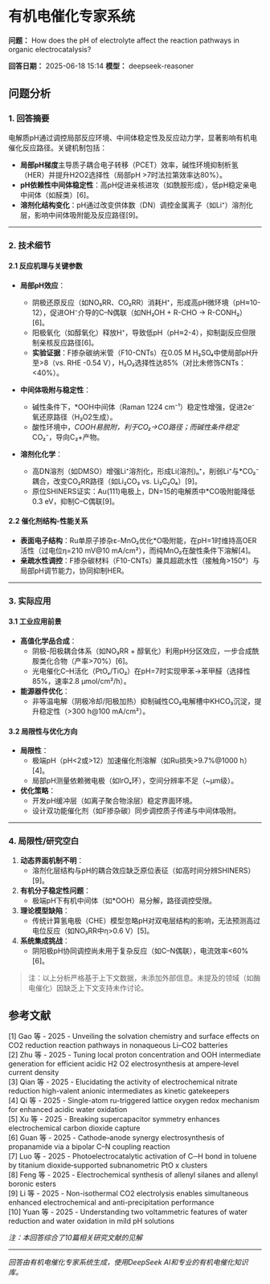 # 有机电催化专家系统

**问题：** How does the pH of electrolyte affect the reaction pathways in organic electrocatalysis?

**回答日期：** 2025-06-18 15:14
**模型：** deepseek-reasoner

## 问题分析
### 1. 回答摘要    
电解质pH通过调控局部反应环境、中间体稳定性及反应动力学，显著影响有机电催化反应路径。关键机制包括：    
- **局部pH梯度**主导质子耦合电子转移（PCET）效率，碱性环境抑制析氢（HER）并提升H2O2选择性（局部pH >7时法拉第效率达80%）。      
- **pH依赖性中间体稳定性**：高pH促进亲核进攻（如酰胺形成），低pH稳定亲电中间体（如醛类）[6]。      
- **溶剂化结构变化**：pH通过改变供体数（DN）调控金属离子（如Li⁺）溶剂化层，影响中间体吸附能及反应路径[9]。    

---

### 2. 技术细节    
#### 2.1 反应机理与关键参数    
- **局部pH效应**：      
  - 阴极还原反应（如NO₃RR、CO₂RR）消耗H⁺，形成高pH微环境（pH≈10-12），促进OH⁻介导的C–N偶联（如NH₂OH + R-CHO → R-CONH₂）[6]。      
  - 阳极氧化（如醇氧化）释放H⁺，导致低pH（pH≈2-4），抑制副反应但限制亲核反应路径[6]。      
  - **实验证据**：F掺杂碳纳米管（F10-CNTs）在0.05 M H₂SO₄中使局部pH升至>8（vs. RHE -0.54 V），H₂O₂选择性达85%（对比未修饰CNTs：<40%）。    

- **中间体吸附与稳定性**：      
  - 碱性条件下，*OOH中间体（Raman 1224 cm⁻¹）稳定性增强，促进2e⁻氧还原路径（H₂O2生成）。      
  - 酸性环境中，*COOH易脱附，利于CO₂→CO路径；而碱性条件稳定*CO₂⁻，导向C₂+产物。    

- **溶剂化化学**：      
  - 高DN溶剂（如DMSO）增强Li⁺溶剂化，形成Li(溶剂)ₙ⁺，削弱Li⁺与*CO₂⁻耦合，改变CO₂RR路径（如Li₂CO₃ vs. Li₂C₂O₄）[9]。      
  - 原位SHINERS证实：Au(111)电极上，DN=15的电解质中*CO吸附能降低0.3 eV，抑制C–C偶联[9]。    

#### 2.2 催化剂结构-性能关系    
- **表面电子结构**：Ru单原子掺杂ε-MnO₂优化*O吸附能，在pH=1时维持高OER活性（过电位η=210 mV@10 mA/cm²），而纯MnO₂在酸性条件下溶解[4]。      
- **亲疏水性调控**：F掺杂碳材料（F10-CNTs）兼具超疏水性（接触角>150°）与局部pH调节能力，协同抑制HER。    

---

### 3. 实际应用    
#### 3.1 工业应用前景    
- **高值化学品合成**：      
  - 阴极-阳极耦合体系（如NO₃RR + 醇氧化）利用pH分区效应，一步合成酰胺类化合物（产率>70%）[6]。      
  - 光电催化C–H活化（PtOₓ/TiO₂）在pH=7时实现甲苯→苯甲醛（选择性85%，速率2.8 μmol/cm²/h）。      
- **能源器件优化**：      
  - 非等温电解（阴极冷却/阳极加热）抑制碱性CO₂电解槽中KHCO₃沉淀，提升稳定性（>300 h@100 mA/cm²）。    

#### 3.2 局限性与优化方向    
- **局限性**：      
  - 极端pH（pH<2或>12）加速催化剂溶解（如Ru损失>9.7%@1000 h）[4]。      
  - 局部pH测量依赖微电极（如IrOₓ环），空间分辨率不足（~μm级）。      
- **优化策略**：      
  - 开发pH缓冲层（如离子聚合物涂层）稳定界面环境。      
  - 设计双功能催化剂（如F掺杂碳）同步调控质子传递与中间体吸附。    

---

### 4. 局限性/研究空白    
1. **动态界面机制不明**：    
   - 溶剂化层结构与pH的耦合效应缺乏原位表征（如高时间分辨SHINERS）[9]。      
2. **有机分子稳定性问题**：    
   - 极端pH下有机中间体（如*OOH）易分解，路径调控受限。      
3. **理论模型缺陷**：    
   - 传统计算氢电极（CHE）模型忽略pH对双电层结构的影响，无法预测高过电位反应（如NO₃RR中η>0.6 V）[5]。      
4. **系统集成挑战**：    
   - 阴阳极pH协同调控尚未用于复杂反应（如C–N偶联），电流效率<60%[6]。    

> 注：以上分析严格基于上下文数据，未添加外部信息。未提及的领域（如酶电催化）因缺乏上下文支持未作讨论。

## 参考文献
[1] Gao 等 - 2025 - Unveiling the solvation chemistry and surface effects on CO2 reduction reaction pathways in nonaqueous Li–CO2 batteries  
[2] Zhu 等 - 2025 - Tuning local proton concentration and OOH intermediate generation for efficient acidic H2 O2 electrosynthesis at ampere‐level current density  
[3] Qian 等 - 2025 - Elucidating the activity of electrochemical nitrate reduction high-valent anionic intermediates as kinetic gatekeepers  
[4] Qi 等 - 2025 - Single-atom ru-triggered lattice oxygen redox mechanism for enhanced acidic water oxidation  
[5] Xu 等 - 2025 - Breaking supercapacitor symmetry enhances electrochemical carbon dioxide capture  
[6] Guan 等 - 2025 - Cathode–anode synergy electrosynthesis of propanamide via a bipolar C–N coupling reaction  
[7] Luo 等 - 2025 - Photoelectrocatalytic activation of C─H bond in toluene by titanium dioxide‐supported subnanometric PtO x  clusters  
[8] Feng 等 - 2025 - Electrochemical synthesis of allenyl silanes and allenyl boronic esters  
[9] Li 等 - 2025 - Non-isothermal CO2 electrolysis enables simultaneous enhanced electrochemical and anti-precipitation performance  
[10] Yuan 等 - 2025 - Understanding two voltammetric features of water reduction and water oxidation in mild pH solutions  

*注：本回答综合了10篇相关研究文献的见解*

---
*回答由有机电催化专家系统生成，使用DeepSeek AI和专业的有机电催化知识库。*